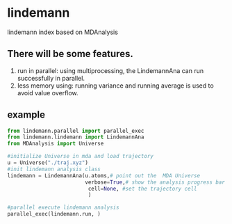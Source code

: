 # lindemann
lindemann index based on MDAnalysis
## There will be some features.
1. run in parallel: using multiprocessing, the LindemannAna can run successfully in parallel.
2. less memory using: running variance and running average is used to avoid value overflow.


## example
```python
from lindemann.parallel import parallel_exec
from lindemann.lindemann import LindemannAna
from MDAnalysis import Universe

#initialize Universe in mda and load trajectory
u = Universe("./traj.xyz") 
#init lindemann analysis class
lindemann = LindemannAna(u.atoms,# point out the  MDA Universe 
                         verbose=True,# show the analysis progress bar
                          cell=None, #set the trajectory cell
                          )

#parallel execute lindemann analysis
parallel_exec(lindemann.run, )

```